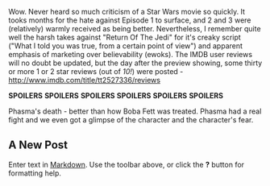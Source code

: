 Wow. Never heard so much criticism of a Star Wars movie so quickly. It tooks months for the hate against Episode 1 to surface, and 2 and 3 were (relatively) warmly received as being better. Nevertheless, I remember quite well the harsh takes against "Return Of The Jedi" for it's creaky script ("What I told you was true, from a certain point of view") and apparent emphasis of marketing over believability (ewoks). The IMDB user reviews will no doubt be updated, but the day after the preview showing, some thirty or more 1 or 2 star reviews (out of *10!*) were posted - http://www.imdb.com/title/tt2527336/reviews



**SPOILERS** **SPOILERS** **SPOILERS** **SPOILERS** **SPOILERS** **SPOILERS**

Phasma's death - better than how Boba Fett was treated. Phasma had a real fight and we even got a glimpse of the character  and the character's fear.

## A New Post

Enter text in [Markdown](http://daringfireball.net/projects/markdown/). Use the toolbar above, or click the **?** button for formatting help.
